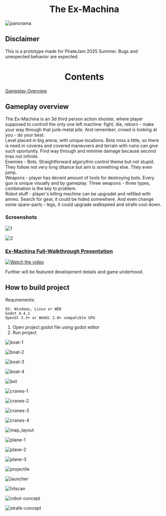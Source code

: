 <h1 align="center">The Ex-Machina</h1>  

![panorama](./manual/pics/manual-panorama.png)  

## Disclaimer
This is a prototype made for PirateJam 2025 Summer. Bugs and unexpected behavior are expected.

<h1 align="center">Contents</h1>  

[Gameplay Overview](#gameplay-overview)

## Gameplay overview
The Ex-Machina is an 3d third person action shooter, where player supposed to controll the only one left machine: fight, die, reborn - make your way through that junk-metal pile. And remember, crowd is looking at you - do your best.  
Level placed in big arena, with unique locations. Bots miss a little, so there is need in coveres and covered maneuvers and terrain with ruins can give such oportunity. Find way through and minimie damage because second tries not infinite.  
Enemies - Bots. Straightforward algorythm control theme but not stupid. They follow not very long ditance but aim is something else. They even jump.  
Weapons - player has decent amount of tools for destroying bots. Every gun is unique visually and by gameplay. Three weapons - three types, combination is the key to problem.  
Robot stuff - player's killing machine can be upgradet and refilled with ammo. Search for gear, it could be hided somewhere. And even change some spare-parts - legs, it could upgrade walkspeed and strafe cool down.  

### Screenshots
![1](./screenshots/1.png)  

![2](./screenshots/2.png)  

### [Ex-Machina Full-Walkthrough Presentation](https://youtu.be/g-B_9nhvfcg)
[![Watch the video](https://img.youtube.com/vi/g-B_9nhvfcg/maxresdefault.jpg)](https://youtu.be/g-B_9nhvfcg)

Further will be featured development details and game underhood.  

##

## How to build project

Requirements:
    
    OS: Windows, Linux or WEB
    Godot 4.4.1
    OpenGl 3.3+ or WebGL 2.0+ compatible GPU

1. Open project.godot file using godot editor
2. Run project


![boat-1](./manual/pics/boat-1.png)

![boat-2](./manual/pics/boat-2.png)

![boat-3](./manual/pics/boat-3.png)

![boat-4](./manual/pics/boat-4.png)

![bot](./manual/pics/bot.png)

![cranes-1](./manual/pics/cranes-1.png)

![cranes-2](./manual/pics/cranes-2.png)

![cranes-3](./manual/pics/cranes-3.png)

![cranes-4](./manual/pics/cranes-4.png)

![map_layout](./manual/pics/map_layout.png)

![plane-1](./manual/pics/plane-1.png)

![plane-2](./manual/pics/plane-2.png)

![plane-3](./manual/pics/plane-3.png)

![projectile](./manual/pics/projectile.png)

![launcher](./manual/pics/launcher.png)

![hitscan](./manual/pics/hitscan.png)

![robot-concept](./manual/pics/robot-concept.png)

![strafe-concept](./manual/pics/strafe-concept.png)
